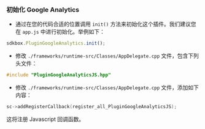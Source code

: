 ### 初始化 Google Analytics
* 通过在您的代码合适的位置调用 `init()` 方法来初始化这个插件。我们建议您在 `app.js` 中进行初始化。举例如下：
```javascript
sdkbox.PluginGoogleAnalytics.init();
```

* 修改 `./frameworks/runtime-src/Classes/AppDelegate.cpp` 文件，包含下列头文件：
```cpp
#include "PluginGoogleAnalyticsJS.hpp"
```

* 修改 `./frameworks/runtime-src/Classes/AppDelegate.cpp` 文件，添加如下内容：
```cpp
sc->addRegisterCallback(register_all_PluginGoogleAnalyticsJS);
```
这将注册 Javascript 回调函数。
